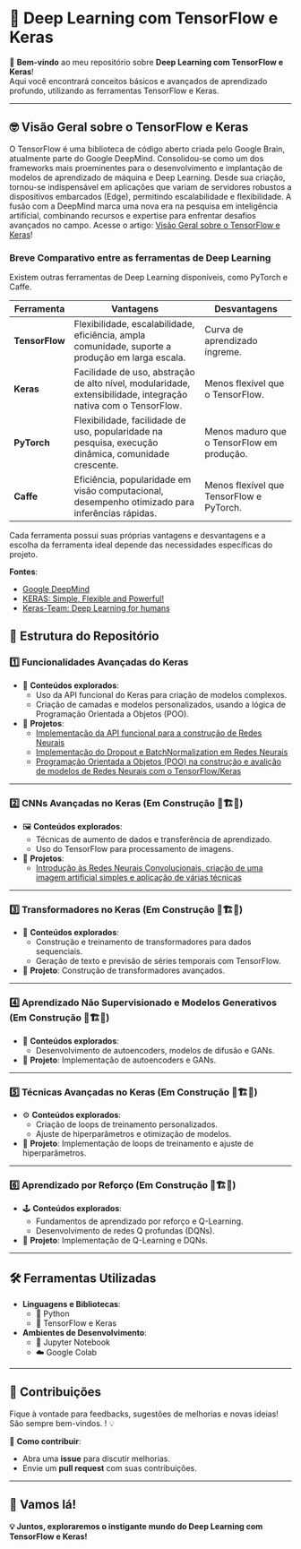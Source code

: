 # 🚀 Deep Learning com TensorFlow e Keras

🎉 **Bem-vindo** ao meu repositório sobre **Deep Learning com TensorFlow e Keras**!  
Aqui você encontrará conceitos básicos e avançados de aprendizado profundo, utilizando as ferramentas TensorFlow e Keras.

---

## 🤓 Visão Geral sobre o TensorFlow e Keras 

O TensorFlow é uma biblioteca de código aberto criada pelo Google Brain, atualmente parte do Google DeepMind. Consolidou-se como um dos frameworks mais proeminentes para o desenvolvimento e implantação de modelos de aprendizado de máquina e Deep Learning. Desde sua criação, tornou-se indispensável em aplicações que variam de servidores robustos a dispositivos embarcados (Edge), permitindo escalabilidade e flexibilidade. A fusão com a DeepMind marca uma nova era na pesquisa em inteligência artificial, combinando recursos e expertise para enfrentar desafios avançados no campo. Acesse o artigo: [Visão Geral sobre o TensorFlow e Keras](https://docs.google.com/document/d/1Sj7wR0JEloDEdC3qa_7Mn9ZlMi7gEIsnez_agWLJD-w/edit?usp=sharing)!

### Breve Comparativo entre as ferramentas de Deep Learning

Existem outras ferramentas de Deep Learning disponíveis, como PyTorch e Caffe.

| **Ferramenta** | **Vantagens**                                                                                  | **Desvantagens**                                   |
|-----------------|-----------------------------------------------------------------------------------------------|---------------------------------------------------|
| **TensorFlow**  | Flexibilidade, escalabilidade, eficiência, ampla comunidade, suporte a produção em larga escala. | Curva de aprendizado íngreme.                    |
| **Keras**       | Facilidade de uso, abstração de alto nível, modularidade, extensibilidade, integração nativa com o TensorFlow. | Menos flexível que o TensorFlow.                 |
| **PyTorch**     | Flexibilidade, facilidade de uso, popularidade na pesquisa, execução dinâmica, comunidade crescente. | Menos maduro que o TensorFlow em produção.       |
| **Caffe**       | Eficiência, popularidade em visão computacional, desempenho otimizado para inferências rápidas. | Menos flexível que TensorFlow e PyTorch.         |

Cada ferramenta possui suas próprias vantagens e desvantagens e a escolha da ferramenta ideal depende das necessidades específicas do projeto.

**Fontes**:
- [Google DeepMind](https://deepmind.google/)
- [KERAS: Simple, Flexible and Powerful!](https://keras.io/)
- [Keras-Team: Deep Learning for humans](https://github.com/keras-team)

## 📂 Estrutura do Repositório

### **1️⃣ Funcionalidades Avançadas do Keras**
- 🔧 **Conteúdos explorados**: 
  - Uso da API funcional do Keras para criação de modelos complexos.
  - Criação de camadas e modelos personalizados, usando a lógica de Programação Orientada a Objetos (POO).
- 🧪 **Projetos**:
  - [Implementação da API funcional para a construção de Redes Neurais](https://github.com/SampMark/Deep-Learning/blob/main/Building_Neural_Networks_with_the_Keras_Functional_API.ipynb)
  - [Implementação do Dropout e BatchNormalization em Redes Neurais](https://github.com/SampMark/Deep-Learning/blob/main/Dropout_and_Batch_Normalization_in_Neural_Network.ipynb)
  - [Programação Orientada a Objetos (POO) na construção e avalição de modelos de Redes Neurais com o TensorFlow/Keras](https://github.com/SampMark/Deep-Learning/blob/main/Creating_Custom_Layers_and_Models.ipynb)

---

### **2️⃣ CNNs Avançadas no Keras** (Em Construção 🚧🏗️👷)
- 🖼️ **Conteúdos explorados**: 
  - Técnicas de aumento de dados e transferência de aprendizado.
  - Uso do TensorFlow para processamento de imagens.
- 🧪 **Projetos**:
  - [Introdução às Redes Neurais Convolucionais, criação de uma imagem artificial simples e aplicação de várias técnicas](https://github.com/SampMark/Deep-Learning/blob/main/Convolutional_Neural_Networks.ipynb)

---

### **3️⃣ Transformadores no Keras** (Em Construção 🚧🏗️👷)
- 🔄 **Conteúdos explorados**: 
  - Construção e treinamento de transformadores para dados sequenciais.
  - Geração de texto e previsão de séries temporais com TensorFlow.
- 🧪 **Projeto**: Construção de transformadores avançados.

---

### **4️⃣ Aprendizado Não Supervisionado e Modelos Generativos** (Em Construção 🚧🏗️👷)
- 🤖 **Conteúdos explorados**: 
  - Desenvolvimento de autoencoders, modelos de difusão e GANs.
- 🧪 **Projeto**: Implementação de autoencoders e GANs.

---

### **5️⃣ Técnicas Avançadas no Keras** (Em Construção 🚧🏗️👷)
- ⚙️ **Conteúdos explorados**: 
  - Criação de loops de treinamento personalizados.
  - Ajuste de hiperparâmetros e otimização de modelos.
- 🧪 **Projeto**: Implementação de loops de treinamento e ajuste de hiperparâmetros.

---

### **6️⃣ Aprendizado por Reforço** (Em Construção 🚧🏗️👷)
- 🕹️ **Conteúdos explorados**: 
  - Fundamentos de aprendizado por reforço e Q-Learning.
  - Desenvolvimento de redes Q profundas (DQNs).
- 🧪 **Projeto**: Implementação de Q-Learning e DQNs.

---

## 🛠️ Ferramentas Utilizadas
- **Linguagens e Bibliotecas**:
  - 🐍 Python
  - 🧠 TensorFlow e Keras
- **Ambientes de Desenvolvimento**:
  - 📝 Jupyter Notebook
  - ☁️ Google Colab

---

## 🤝 Contribuições
Fique à vontade para feedbacks, sugestões de melhorias e novas ideias! São sempre bem-vindos. ! 💡  
 
📌 **Como contribuir**:
- Abra uma **issue** para discutir melhorias.
- Envie um **pull request** com suas contribuições.

---

## 🌟 Vamos lá!
**💡 Juntos, exploraremos o instigante mundo do Deep Learning com TensorFlow e Keras!**
